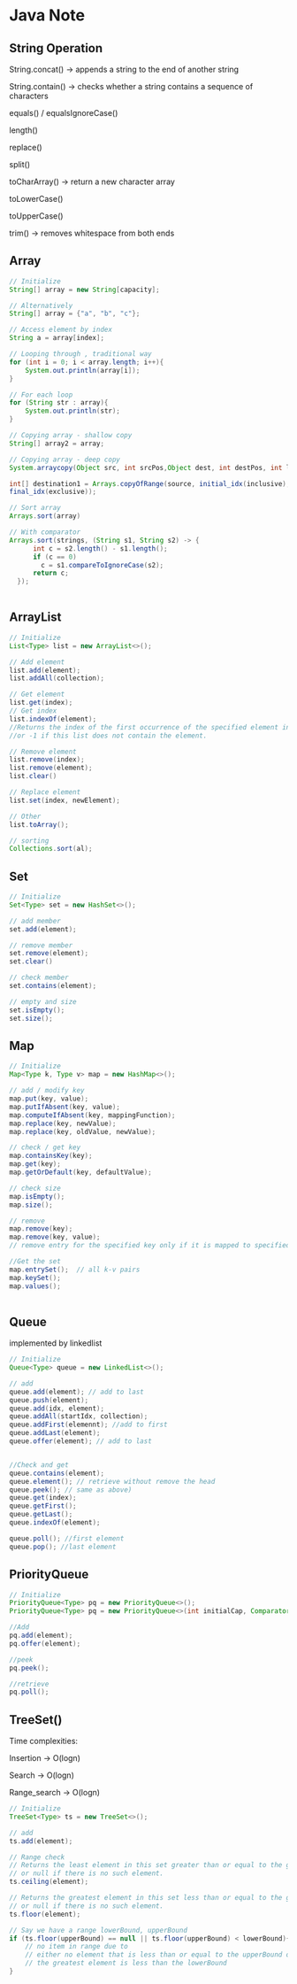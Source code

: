 # Java Note

## String Operation

String.concat()  -> appends a string to the end of another string

String.contain() -> checks whether a string contains a sequence of characters

equals() / equalsIgnoreCase()

length()

replace()

split()

toCharArray() -> return a new character array

toLowerCase()

toUpperCase()

trim() -> removes whitespace from both ends

## Array

```java
// Initialize
String[] array = new String[capacity];

// Alternatively
String[] array = {"a", "b", "c"};

// Access element by index
String a = array[index];

// Looping through , traditional way
for (int i = 0; i < array.length; i++){
    System.out.println(array[i]);
}

// For each loop
for (String str : array){
    System.out.println(str);
}

// Copying array - shallow copy
String[] array2 = array;

// Copying array - deep copy
System.arraycopy(Object src, int srcPos,Object dest, int destPos, int length)

int[] destination1 = Arrays.copyOfRange(source, initial_idx(inclusive), 
final_idx(exclusive));

// Sort array
Arrays.sort(array)

// With comparator
Arrays.sort(strings, (String s1, String s2) -> {
      int c = s2.length() - s1.length();
      if (c == 0)
        c = s1.compareToIgnoreCase(s2);
      return c;
  });
 
```

## ArrayList

```java
// Initialize
List<Type> list = new ArrayList<>();

// Add element
list.add(element);
list.addAll(collection);

// Get element
list.get(index);
// Get index
list.indexOf(element);
//Returns the index of the first occurrence of the specified element in this list, 
//or -1 if this list does not contain the element.

// Remove element
list.remove(index);
list.remove(element);
list.clear()

// Replace element
list.set(index, newElement);

// Other 
list.toArray();

// sorting
Collections.sort(al);
```

## Set

```java
// Initialize
Set<Type> set = new HashSet<>();

// add member
set.add(element);

// remove member
set.remove(element);
set.clear()

// check member
set.contains(element);

// empty and size
set.isEmpty();
set.size();
```

## Map

```java
// Initialize
Map<Type k, Type v> map = new HashMap<>();

// add / modify key
map.put(key, value);
map.putIfAbsent(key, value);
map.computeIfAbsent(key, mappingFunction);
map.replace(key, newValue);
map.replace(key, oldValue, newValue);

// check / get key
map.containsKey(key);
map.get(key);
map.getOrDefault(key, defaultValue);

// check size
map.isEmpty();
map.size();

// remove 
map.remove(key);
map.remove(key, value); 
// remove entry for the specified key only if it is mapped to specified value

//Get the set
map.entrySet();  // all k-v pairs
map.keySet();
map.values();
                                

```

## Queue

implemented by linkedlist

```java
// Initialize
Queue<Type> queue = new LinkedList<>();

// add
queue.add(element); // add to last
queue.push(element);
queue.add(idx, element);
queue.addAll(startIdx, collection);
queue.addFirst(elemennt); //add to first
queue.addLast(element);
queue.offer(element); // add to last


//Check and get
queue.contains(element);
queue.element(); // retrieve without remove the head
queue.peek(); // same as above)
queue.get(index);
queue.getFirst();
queue.getLast();
queue.indexOf(element);

queue.poll(); //first element
queue.pop(); //last element

```

## PriorityQueue

```java
// Initialize
PriorityQueue<Type> pq = new PriorityQueue<>();
PriorityQueue<Type> pq = new PriorityQueue<>(int initialCap, Comparator<ype> );

//Add
pq.add(element);
pq.offer(element);

//peek
pq.peek();

//retrieve
pq.poll();
```

## TreeSet()

Time complexities:

Insertion -> O(logn)

Search -> O(logn)

Range\_search -> O(logn)

```java
// Initialize
TreeSet<Type> ts = new TreeSet<>();

// add
ts.add(element);

// Range check
// Returns the least element in this set greater than or equal to the given element, 
// or null if there is no such element.
ts.ceiling(element); 

// Returns the greatest element in this set less than or equal to the given element, 
// or null if there is no such element.
ts.floor(element);

// Say we have a range lowerBound, upperBound
if (ts.floor(upperBound) == null || ts.floor(upperBound) < lowerBound){
    // no item in range due to 
    // either no element that is less than or equal to the upperBound or 
    // the greatest element is less than the lowerBound
}

```
